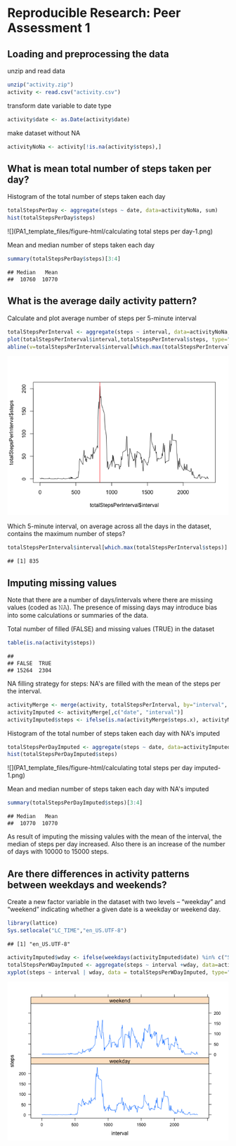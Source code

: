 # Reproducible Research: Peer Assessment 1


## Loading and preprocessing the data
unzip and read data

```r
unzip("activity.zip")
activity <- read.csv("activity.csv")
```
transform date variable to date type

```r
activity$date <- as.Date(activity$date)
```
make dataset without NA

```r
activityNoNa <- activity[!is.na(activity$steps),]
```

## What is mean total number of steps taken per day?
Histogram of the total number of steps taken each day

```r
totalStepsPerDay <- aggregate(steps ~ date, data=activityNoNa, sum)
hist(totalStepsPerDay$steps)
```

![](PA1_template_files/figure-html/calculating total steps per day-1.png)<!-- -->

Mean and median number of steps taken each day

```r
summary(totalStepsPerDay$steps)[3:4]
```

```
## Median   Mean 
##  10760  10770
```

## What is the average daily activity pattern?
Calculate and plot average number of steps per 5-minute interval

```r
totalStepsPerInterval <- aggregate(steps ~ interval, data=activityNoNa, mean)
plot(totalStepsPerInterval$interval,totalStepsPerInterval$steps, type="l")
abline(v=totalStepsPerInterval$interval[which.max(totalStepsPerInterval$steps)], col="red")
```

![](PA1_template_files/figure-html/unnamed-chunk-4-1.png)<!-- -->

Which 5-minute interval, on average across all the days in the dataset, contains the maximum number of steps?

```r
totalStepsPerInterval$interval[which.max(totalStepsPerInterval$steps)]
```

```
## [1] 835
```

## Imputing missing values
Note that there are a number of days/intervals where there are missing values (coded as 𝙽𝙰). The presence of missing days may introduce bias into some calculations or summaries of the data.


Total number of filled (FALSE) and missing values (TRUE) in the dataset

```r
table(is.na(activity$steps))
```

```
## 
## FALSE  TRUE 
## 15264  2304
```

NA filling strategy for steps: NA's are filled with the mean of the steps per the interval.

```r
activityMerge <- merge(activity, totalStepsPerInterval, by="interval", sort=FALSE)
activityImputed <- activityMerge[,c("date", "interval")]
activityImputed$steps <- ifelse(is.na(activityMerge$steps.x), activityMerge$steps.y, activityMerge$steps.x)
```

Histogram of the total number of steps taken each day with NA's imputed

```r
totalStepsPerDayImputed <- aggregate(steps ~ date, data=activityImputed, sum)
hist(totalStepsPerDayImputed$steps)
```

![](PA1_template_files/figure-html/calculating total steps per day imputed-1.png)<!-- -->

Mean and median number of steps taken each day with NA's imputed

```r
summary(totalStepsPerDayImputed$steps)[3:4]
```

```
## Median   Mean 
##  10770  10770
```

As result of imputing the missing valules with the mean of the interval, the median of steps per day increased. Also there is an increase of the number of days with 10000 to 15000 steps.

## Are there differences in activity patterns between weekdays and weekends?
Create a new factor variable in the dataset with two levels – “weekday” and “weekend” indicating whether a given date is a weekday or weekend day.

```r
library(lattice)
Sys.setlocale("LC_TIME","en_US.UTF-8")
```

```
## [1] "en_US.UTF-8"
```

```r
activityImputed$wday <- ifelse(weekdays(activityImputed$date) %in% c("Saturday","Sunday"),"weekend","weekday")
totalStepsPerWDayImputed <- aggregate(steps ~ interval +wday, data=activityImputed, mean)
xyplot(steps ~ interval | wday, data = totalStepsPerWDayImputed, type="l", layout=c(1,2))
```

![](PA1_template_files/figure-html/unnamed-chunk-9-1.png)<!-- -->
